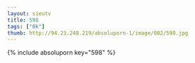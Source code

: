 ```yaml
--- 
layout: sieutv
title: 598
tags: ["0k"]
thumb: http://94.23.248.219/absoluporn-1/image/002/598.jpg
---
```

{% include absoluporn key="598" %} 
